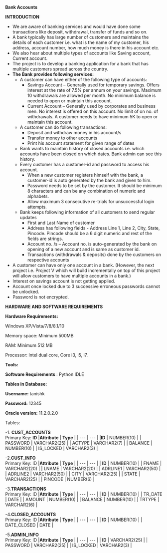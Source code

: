 **Bank Accounts**

**INTRODUCTION**

- We are aware of banking services and would have done some transactions like deposit, withdrawal, transfer of funds and so on.
- A bank typically has large number of customers and maintains the details of each customer i.e. what is the name of my customer, his address, account number, how much money is there in his account etc.
- We also hear about multiple types of accounts like Saving account, Current account.
- The project is to develop a banking application for a bank that has multiple customers spread across the country.
- **The Bank provides following services:**
  - A customer can have either of the following type of accounts:
    - Savings Account – Generally used for temporary savings. Offers interest at the rate of 7.5% per annum on your savings. Maximum 10 withdrawals are allowed per month. No minimum balance is needed to open or maintain this account.
    - Current Account – Generally used by corporates and business men. No interest is offered on this account. No limit of on no. of withdrawals. A customer needs to have minimum 5K to open or maintain this account.
  - A customer can do following transactions:
    - Deposit and withdraw money in his account/s
    - Transfer money to other accounts
    - Print his account statement for given range of dates
  - Bank wants to maintain history of closed accounts i.e. which accounts have been closed on which dates. Bank admin can see this history.
  - Every customer has a customer-id and password to access his account.
    - When a new customer registers himself with the bank, a customer-id is auto generated by the bank and given to him.
    - Password needs to be set by the customer. It should be minimum 8 characters and can be any combination of numeric and alphabets.
    - Allow maximum 3 consecutive re-trials for unsuccessful login attempts.
  - Bank keeps following information of all customers to send regular updates
    - First and Last Name of customer
    - Address has following fields - Address Line 1, Line 2, City, State, Pincode. Pincode should be a 6 digit numeric and rest of the fields are strings.
    - Account no. /s – Account no. is auto-generated by the bank on opening of a new account and is same as customer id.
    - Transactions (withdrawals &amp; deposits) done by the customers on respective accounts
- A customer can have only one account in a bank. (However, the next project i.e. Project V which will build incrementally on top of this project will allow customers to have multiple accounts in a bank.)
- Interest on savings account is not getting applied.
- Account once locked due to 3 successive erroneous passwords cannot be unlocked.
- Password is not encrypted.

**HARDWARE AND SOFTWARE REQUIREMENTS**

**Hardware Requirements:**

Windows XP/Vista/7/8/8.1/10

Memory space: Minimum 500MB

RAM: Minimum 512 MB

Processor: Intel dual core, Core i3, i5, i7.

**Tools:**

**Software Requirements** : Python IDLE

**Tables in Database:**

**Username:** tanishk

**Password:** 12345

**Oracle version:** 11.2.0.2.0

Tables: 

-1. **CUST\_ACCOUNTS**  
   Primary Key: **ID** 
|**Attribute** | **Type** |
| --- | --- |
|**ID** | NUMBER(10) |
| PASSWORD | VARCHAR2(25) |
| ACTYPE | VARCHAR2(7) |
| BALANCE | NUMBER(10) |
| IS\_LOCKED | VARCHAR2(3) |  

-2.**CUST\_INFO**  
Primary Key: ID 
|**Attribute** | **Type** |
| --- | --- |
| **ID** | NUMBER(10) |
| FNAME | VARCHAR2(20) |
| LNAME | VARCHAR2(20) |
| ADRLINE1 | VARCHAR2(50) |
| ADRLINE2 | VARCHAR2(50) |
| CITY | VARCHAR2(25) |
| STATE | VARCHAR2(25) |
| PINCODE | NUMBER(6) |  

-3.**TRANSACTIONS**  
Primary Key: ID 
|**Attribute** | **Type** |
| --- | --- |
| **ID** | NUMBER(10) |
| TR\_DATE | DATE |
| AMOUNT | NUMBER(10) |
| BALANCE | NUMBER(10) |
| TRTYPE | VARCHAR2(6) |  

-4.**CLOSED\_ACCOUNTS**  
Primary Key: ID 
|**Attribute** | **Type** |
| --- | --- |
| **ID** | NUMBER(10) |
| DATE\_CLOSED | DATE |  

-5.**ADMIN\_INFO**  
Primary Key: ID 
|**Attribute** | **Type** |
| --- | --- |
| **ID** | VARCHAR2(25) |
| PASSWORD | VARCHAR2(25) |
| IS\_LOCKED | VARCHAR2(3) |
